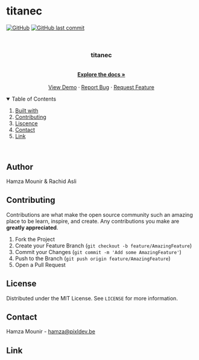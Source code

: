 # titanec

[![GitHub](https://img.shields.io/github/license/mashape/apistatus.svg)](https://github.com/hamzaPixl/titanec/blob/master/LICENSE)
[![GitHub last commit](https://img.shields.io/github/last-commit/google/skia.svg)](https://github.com/hamzaPixl/titanec/commits/master)

<br />
<p align="center">
  <h3 align="center">titanec</h3>

  <p align="center">
    <br />
    <a href="https://github.com/hamzaPixl/titanec/blob/master/README.md"><strong>Explore the docs »</strong></a>
    <br />
    <br />
    <a href="https://titanec.be/">View Demo</a>
    ·
    <a href="https://github.com/hamzaPixl/titanec/issues">Report Bug</a>
    ·
    <a href="https://github.com/hamzaPixl/titanec/issues">Request Feature</a>
  </p>
</p>

<details open="open">
  <summary>Table of Contents</summary>
  <ol>
    <li><a href="#built with">Built with</a></li>
    <li><a href="#contributting">Contributing</a></li>
    <li><a href="#liscence">Liscence</a></li>
    <li><a href="#contact">Contact</a></li>
    <li><a href="#link">Link</a></li>
  </ol>
</details>

<br>

## Author

Hamza Mounir & Rachid Asli

## Contributing

Contributions are what make the open source community such an amazing place to be learn, inspire, and create. Any contributions you make are **greatly appreciated**.

1. Fork the Project
2. Create your Feature Branch (`git checkout -b feature/AmazingFeature`)
3. Commit your Changes (`git commit -m 'Add some AmazingFeature'`)
4. Push to the Branch (`git push origin feature/AmazingFeature`)
5. Open a Pull Request

## License

Distributed under the MIT License. See `LICENSE` for more information.

## Contact

Hamza Mounir - hamza@pixldev.be

## Link
